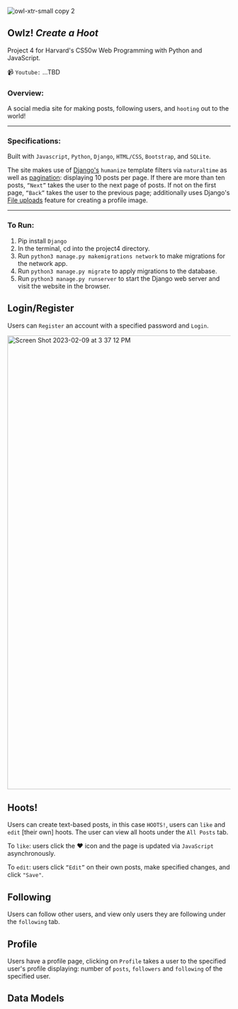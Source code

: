 
![owl-xtr-small copy 2](https://user-images.githubusercontent.com/105305546/217709262-47f916ed-bc1e-4686-82bc-e787f8720dab.png)
## Owlz! *Create a Hoot*

Project 4 for Harvard's CS50w Web Programming with Python and JavaScript.

📹 `Youtube:` ...TBD

### Overview:
A social media site for making posts, following users, and `hooting` out to the world!

-----

### Specifications:
Built with `Javascript`, `Python`, `Django`, `HTML/CSS`, `Bootstrap`, and `SQLite`. 

The site makes use of [Django's](https://docs.djangoproject.com/en/4.1/ref/contrib/humanize/) `humanize` template filters via `naturaltime` as well as [pagination](https://docs.djangoproject.com/en/4.1/topics/pagination/): displaying 10 posts per page. If there are more than ten posts, `“Next”` takes the user to the next page of posts. If not on the first page, `“Back”` takes the user to the previous page; additionally uses Django's [File uploads](https://docs.djangoproject.com/en/4.1/topics/http/file-uploads/) feature for creating a profile image.

-----

### To Run:
1. Pip install `Django`
2. In the terminal, cd into the project4 directory.
3. Run `python3 manage.py makemigrations network` to make migrations for the network app.
4. Run `python3 manage.py migrate` to apply migrations to the database.
5. Run `python3 manage.py runserver` to start the Django web server and visit the website in the browser.

## Login/Register
Users can `Register` an account with a specified password and `Login`.

<img width="1024" alt="Screen Shot 2023-02-09 at 3 37 12 PM" src="https://user-images.githubusercontent.com/105305546/217932690-69d72589-bcc5-4e3b-9210-2dc082d83435.png">

## Hoots!
Users can create text-based posts, in this case `HOOTS!`, users can `like` and `edit` [their own] hoots. The user can view all hoots under the `All Posts` tab.

To `like`: users click the :heart: icon and the page is updated via `JavaScript` asynchronously.

To `edit`: users click `“Edit”` on their own posts, make specified changes, and click `"Save"`.

## Following
Users can follow other users, and view only users they are following under the `following` tab.

## Profile
Users have a profile page, clicking on `Profile` takes a user to the specified user's profile displaying: number of `posts`, `followers` and `following` of the specified user. 

## Data Models
